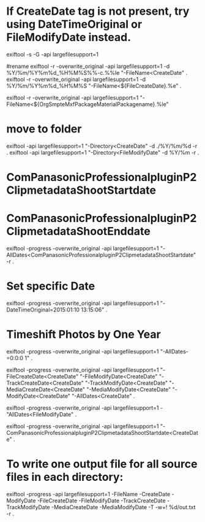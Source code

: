 # If CreateDate tag is not present, try using DateTimeOriginal or FileModifyDate instead.

exiftool -s -G -api largefilesupport=1 

#rename
exiftool -r -overwrite_original -api largefilesupport=1 -d %Y/%m/%Y%m%d_%H%M%S%%-c.%%le "-FileName<CreateDate" .
exiftool -r -overwrite_original -api largefilesupport=1 -d %Y/%m/%Y%m%d_%H%M%S "-FileName<${FileCreateDate}.%e" .

exiftool -r -overwrite_original -api largefilesupport=1 "-FileName<${OrgSmpteMxfPackageMaterialPackagename}.%le"

# move to folder
exiftool -api largefilesupport=1 "-Directory<CreateDate" -d ./%Y/%m/%d -r .
exiftool -api largefilesupport=1 "-Directory<FileModifyDate" -d %Y/%m -r .

# ComPanasonicProfessionalpluginP2ClipmetadataShootStartdate
# ComPanasonicProfessionalpluginP2ClipmetadataShootEnddate

exiftool -progress -overwrite_original -api largefilesupport=1 "-AllDates<ComPanasonicProfessionalpluginP2ClipmetadataShootStartdate" -r .

# Set specific Date
exiftool -progress -overwrite_original -api largefilesupport=1 "-DateTimeOriginal=2015:01:10 13:15:06" .

# Timeshift Photos by One Year
exiftool -progress -overwrite_original -api largefilesupport=1 "-AllDates-=0:0:0 1" .

exiftool -progress -overwrite_original -api largefilesupport=1 "-FileCreateDate<CreateDate" "-FileModifyDate<CreateDate" "-TrackCreateDate<CreateDate"  "-TrackModifyDate<CreateDate" "-MediaCreateDate<CreateDate" "-MediaModifyDate<CreateDate" "-ModifyDate<CreateDate" "-AllDates<CreateDate" .

exiftool -progress -overwrite_original -api largefilesupport=1 -"AllDates<FileModifyDate" .

exiftool -progress -overwrite_original -api largefilesupport=1 "-ComPanasonicProfessionalpluginP2ClipmetadataShootStartdate<CreateDate" .

# To write one output file for all source files in each directory:
exiftool -progress -api largefilesupport=1 -FileName -CreateDate -ModifyDate -FileCreateDate -FileModifyDate -TrackCreateDate -TrackModifyDate -MediaCreateDate -MediaModifyDate -T -w+! %d/out.txt -r .

